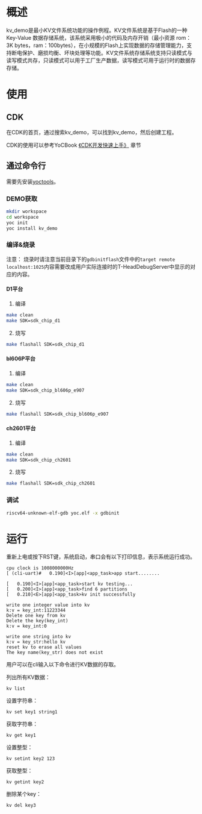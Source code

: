 # 概述
kv_demo是最小KV文件系统功能的操作例程。KV文件系统是基于Flash的一种Key-Value 数据存储系统，该系统采用极小的代码及内存开销（最小资源 rom：3K bytes，ram：100bytes），在小规模的Flash上实现数据的存储管理能力，支持断电保护、磨损均衡、坏块处理等功能。KV文件系统存储系统支持只读模式与读写模式共存，只读模式可以用于工厂生产数据，读写模式可用于运行时的数据存存储。

# 使用

## CDK

在CDK的首页，通过搜索kv_demo，可以找到kv_demo，然后创建工程。

CDK的使用可以参考YoCBook [《CDK开发快速上手》](https://yoc.docs.t-head.cn/yocbook/Chapter2-%E5%BF%AB%E9%80%9F%E4%B8%8A%E6%89%8B%E6%8C%87%E5%BC%95/%E4%BD%BF%E7%94%A8CDK%E5%BC%80%E5%8F%91%E5%BF%AB%E9%80%9F%E4%B8%8A%E6%89%8B.html) 章节

## 通过命令行

需要先安装[yoctools](https://yoc.docs.t-head.cn/yocbook/Chapter2-%E5%BF%AB%E9%80%9F%E4%B8%8A%E6%89%8B%E6%8C%87%E5%BC%95/YocTools.html)。

### DEMO获取

```bash
mkdir workspace
cd workspace
yoc init
yoc install kv_demo
```

### 编译&烧录

注意：
    烧录时请注意当前目录下的`gdbinitflash`文件中的`target remote localhost:1025`内容需要改成用户实际连接时的T-HeadDebugServer中显示的对应的内容。

#### D1平台

1. 编译

```bash
make clean
make SDK=sdk_chip_d1
```

2. 烧写

```bash
make flashall SDK=sdk_chip_d1
```

#### bl606P平台

1. 编译

```bash
make clean
make SDK=sdk_chip_bl606p_e907
```

2. 烧写

```bash
make flashall SDK=sdk_chip_bl606p_e907
```

#### ch2601平台

1. 编译

```bash
make clean
make SDK=sdk_chip_ch2601
```

2. 烧写

```bash
make flashall SDK=sdk_chip_ch2601
```

### 调试

```bash
riscv64-unknown-elf-gdb yoc.elf -x gdbinit
```

# 运行
重新上电或按下RST键，系统启动，串口会有以下打印信息，表示系统运行成功。

```
cpu clock is 1008000000Hz
[ (cli-uart)#   0.190]<I>[app]<app_task>app start........

[   0.190]<I>[app]<app_task>start kv testing...
[   0.200]<I>[app]<app_task>find 6 partitions
[   0.210]<E>[app]<app_task>kv init successfully

write one integer value into kv 
k:v = key_int:11223344
Delete one key from kv 
Delete the key(key_int)
k:v = key_int:0

write one string into kv 
k:v = key_str:hello kv
reset kv to erase all values
The key name(key_str) does not exist 
```

用户可以在cli输入以下命令进行KV数据的存取。

列出所有KV数据：
```cli
kv list
```

设置字符串：
```cli
kv set key1 string1
```

获取字符串：
```cli
kv get key1
```

设置整型：
```cli
kv setint key2 123
```

获取整型：
```cli
kv getint key2
```

删除某个key：
```cli
kv del key3
```
